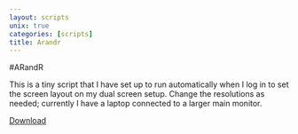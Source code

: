 ```yaml
---
layout: scripts
unix: true
categories: [scripts]
title: Arandr
---
```

#ARandR

This is a tiny script that I have set up to run automatically when I
log in to set the screen layout on my dual screen setup. Change the
resolutions as needed; currently I have a laptop connected to a larger
main monitor.

<a href="https://github.com/jaw42/dotfiles/raw/master/system/screenlayout.symlink/default.sh">
<i class="icon-cloud-download"> </i> Download</a>

